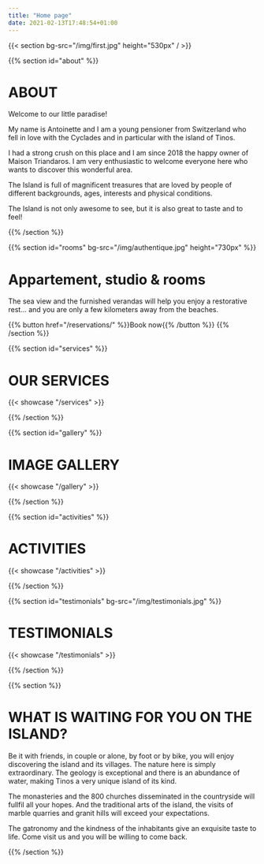 ```yaml
---
title: "Home page"
date: 2021-02-13T17:48:54+01:00
---
```


{{< section bg-src="/img/first.jpg" height="530px" / >}}



{{% section id="about" %}}

# ABOUT

Welcome to our little paradise!

My name is Antoinette and I am a young pensioner from Switzerland who fell in love with the Cyclades and in particular with the island of Tinos.

I had a strong crush on this place and I am since 2018 the happy owner of Maison Triandaros. I am very enthusiastic to welcome everyone here who wants to discover this wonderful area.

The Island is full of magnificent treasures that are loved by people of different backgrounds, ages, interests and physical conditions.

The Island is not only awesome to see, but it is also great to taste and to feel!

{{% /section %}}



{{% section id="rooms" bg-src="/img/authentique.jpg"  height="730px" %}}

# Appartement, studio & rooms

The sea view and the furnished verandas will help you enjoy a restorative rest... and you are only a few kilometers away from the beaches. 

{{% button href="/reservations/" %}}Book now{{% /button %}}
{{% /section %}}



{{% section id="services" %}}

# OUR SERVICES

{{< showcase "/services" >}}

{{% /section %}}



{{% section id="gallery" %}}

# IMAGE GALLERY

{{< showcase "/gallery" >}}

{{% /section %}}



{{% section id="activities" %}}

# ACTIVITIES

{{< showcase "/activities" >}}

{{% /section %}}



{{% section id="testimonials"  bg-src="/img/testimonials.jpg" %}}

# TESTIMONIALS

{{< showcase "/testimonials" >}}

{{% /section %}}



{{% section %}}

# WHAT IS WAITING FOR YOU ON THE ISLAND?

Be it with friends, in couple or alone, by foot or by bike, you will enjoy discovering the island and its villages. The nature here is simply extraordinary. The geology is exceptional and there is an abundance of water, making Tinos a very unique island of its kind.

The monasteries and the 800 churches disseminated in the countryside will fullfil all your hopes. And the traditional arts of the island, the visits of marble quarries and granit hills will exceed your expectations.

The gatronomy and the kindness of the inhabitants give an exquisite taste to life. Come visit us and you will be willing to come back. 

{{% /section %}}